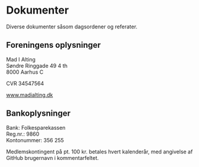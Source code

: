 # Dokumenter

Diverse dokumenter såsom dagsordener og referater.

## Foreningens oplysninger
Mad I Alting   
Søndre Ringgade 49 4 th  
8000 Aarhus C

CVR 34547564

www.madialting.dk

## Bankoplysninger
Bank: Folkesparekassen  
Reg.nr.: 9860  
Kontonummer: 356 255

Medlemskontingent på pt. 100 kr. betales hvert kalenderår, med angivelse af GitHub brugernavn i kommentarfeltet.
